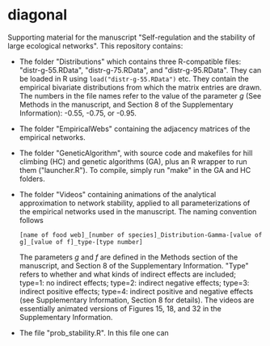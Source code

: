 # diagonal

Supporting material for the manuscript "Self-regulation and the stability of large ecological networks". This repository contains:

* The folder "Distributions" which contains three R-compatible files: "distr-g-55.RData", "distr-g-75.RData", and "distr-g-95.RData". They can be loaded in R using `load("distr-g-55.RData")` etc. They contain the empirical bivariate distributions from which the matrix entries are drawn. The numbers in the file names refer to the value of the parameter *g* (See Methods in the manuscript, and Section 8 of the Supplementary Information): -0.55, -0.75, or -0.95.
* The folder "EmpiricalWebs" containing the adjacency matrices of the empirical networks.
* The folder "GeneticAlgorithm", with source code and makefiles for hill climbing (HC) and genetic algorithms (GA), plus an R wrapper to run them ("launcher.R"). To compile, simply run "make" in the GA and HC folders.
* The folder "Videos" containing animations of the analytical approximation to network stability, applied to all parameterizations of the empirical networks used in the manuscript. The naming convention follows

  `[name of food web]_[number of species]_Distribution-Gamma-[value of g]_[value of f]_type-[type number]`

  The parameters *g* and *f* are defined in the Methods section of the manuscript, and Section 8 of the Supplementary Information. "Type" refers to whether and what kinds of indirect effects are included; type=1: no indirect effects; type=2: indirect negative effects; type=3: indirect positive effects; type=4: indirect positive and negative effects (see Supplementary Information, Section 8 for details). The videos are essentially animated versions of Figures 15, 18, and 32 in the Supplementary Information.
* The file "prob_stability.R". In this file one can
